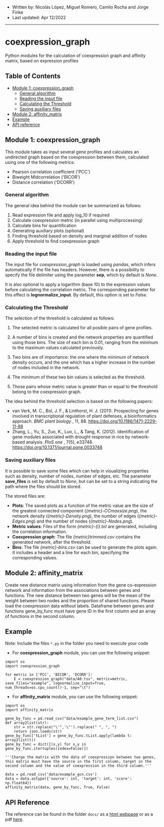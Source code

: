 - Written by: Nicolás López, Miguel Romero, Camilo Rocha and Jorge Finke
- Last updated: Apr 12/2022

---

# coexpression_graph
Python modules for the calculation of coexpression graph and affinity matrix, based on expression profiles

## Table of Contents

- [Module 1: coexpression_graph](#module-1-coexpression_graph)
  - [General algorithm](#general-algorithm)
  - [Reading the input file](#reading-the-input-file)
  - [Calculating the Threshold](#calculating-the-threshold)
  - [Saving auxiliary files](#saving-auxiliary-files)
- [Module 2: affinity_matrix](#module-2-affinity_matrix)
- [Example](#example)
- [API reference](#api-reference)

## Module 1: coexpression_graph

This module takes as input several gene profiles and calculates an undirected
graph based on the coexpression between them, calculated using one of the following metrics:

- Pearson correlation coefficient ('PCC')
- Biweight Midcorrelation ('BICOR')
- Distance correlation ('DCORR')


### General algorithm

The general idea behind the module can be summarized as follows:

1. Read expression file and apply log_10 if required
2. Calculate coexpression metric (in parallel using multiprocessing)
3. Calculate bins for quantification
4. Generating auxiliary plots (optional)
5. Finding threshold based on density and marginal addition of nodes
6. Apply threshold to find coexpression graph


### Reading the input file

The input file for *coexpression_graph* is loaded using *pandas*, which infers automatically if 
the file has headers. However, there is a possibility to specify the file delimiter using the parameter
**sep**, which by default is *None*.

It is also optional to apply a logarithm (base 10) to the expression values before calculating the correlation
metric. The corresponding parameter for this effect is **lognormalize_input**. By default, this option is set to *False*.


### Calculating the Threshold

The selection of the threshold is calculated as follows:

1. The selected metric is calculated for all posible pairs of gene profiles.

2. A number of bins is created and the network properties are quantified using those bins. The size of each bin is 0.01, ranging from the minimum to the maximum values calculated previously.

3. Two bins are of importance: the one where the minimum of network density occurs, and the one which has a higher increase in the number of nodes included in the network.

4. The minimum of these two bin values is selected as the threshold.

5. Those pairs whose metric value is greater than or equal to the threshold belong to the coexpression graph. 


The idea behind the threshold selection is based on the following papers:

- van Verk, M. C., Bol, J. F., & Linthorst, H. J. (2011). Prospecting for genes involved in transcriptional regulation of plant defenses, a bioinformatics approach. *BMC plant biology* , 11, 88. https://doi.org/10.1186/1471-2229-11-88
- Zhang, L., Yu, S., Zuo, K., Luo, L., & Tang, K. (2012). Identification of gene modules associated with drought response in rice by network-based analysis. *PloS one* , 7(5), e33748. https://doi.org/10.1371/journal.pone.0033748


### Saving auxiliary files

It is possible to save some files which can help in visualizing properties such as density, 
number of nodes, number of edges, etc. The parameter **save_files** is set by default to *None*,
but can be set to a string indicating the path where the files should be stored.

The stored files are:

- **Plots**: The saved plots as a function of the metric value are the size of the greatest connected component (*{metric}-CCmaxsize.png*), the network density (*{metric}-Density.png*), the number of edges (*{metric}-Edges.png*) and the number of nodes (*{metric}-Nodes.png*). 
- **Metric values**: Files of the form *{metric}-{i}.txt* are generated, including the correlation information.
- **Coexpression graph**: The file *{metric}trimmed.csv* contains the generated network, after the threshold.
- **Bins**: The file *{metric}-bins.csv* can be used to generate the plots again. It includes a header and a line for each bin, specifying the corresponding values.

## Module 2: affinity_matrix

Create new distance matrix using information from the gene co-expression
network and information from the associations between genes and functions.
The new distance between two genes will be the mean of the weight between 
two nodes and the proportion of shared functions.
Please load the coexpression data without labels. Dataframe between genes 
and functions gene_by_func must have gene ID in the first column and an 
array of functions in the second column.

## Example

Note: Include the files `*.py` in the folder you need to execute your code

- For **coexpression_graph** module, you can use the following snippet: 

```python3
import os
import coexpression_graph

for metric in ['PCC', 'BICOR', 'DCORR']:
    E = coexpression_graph("data/A0.tsv", metric=metric, save_files="example", lognormalize_input=True, num_threads=os.cpu_count()-1, sep="\t")
```

- For **affinity_matrix** module, you can use the following snippet: 

```python3
import os
import affinity_matrix

gene_by_func = pd.read_csv("data/example_gene_term_list.csv")
def array2list(str):
    str = str.replace("\'",'\"').replace(" ", ", ")
    return json.loads(str)
gene_by_func['tList'] = gene_by_func.tList.apply(lambda t: array2list(t))
gene_by_func = dict([(x,y) for x,y in gene_by_func.itertuples(index=False)])

'''Charge the matrix with the data of coexpression between two genes, 
this matrix must have the source in the first column, target in the 
second column and the value of coexpression in the third column.'''

data = pd.read_csv('data/example_gcn.csv')
data = data.astype({'source': int, 'target': int, 'score': np.float64})
affinity_matrix(data, gene_by_func, True, False)

```

## API Reference

The reference can be found in the folder `docs/` as a [html webpage](index.html) or as a pdf [here](docs/API.pdf).
